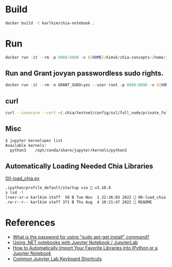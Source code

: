 # Build
```sh
docker build -t karlkim/chia-notebook .
```

# Run

```PowerShell
docker run -it --rm -p 8888:8888 -v ${HOME}/kimsk/chia-concepts:/home/jovyan -v ${env:CHIA_ROOT}:/home/jovyan/.chia-external karlkim/chia-notebook
```

## Run and Grant jovyan passwordless sudo rights.
```PowerShell
docker run -it --rm -e GRANT_SUDO=yes --user root -p 8888:8888 -v ${HOME}/kimsk/chia-concepts:/home/jovyan -v ${env:CHIA_ROOT}:/home/jovyan/.chia-external karlkim/chia-notebook
```

## curl

```sh
curl --insecure --cert ~/.chia/testnet/config/ssl/full_node/private_full_node.crt --key ~/.chia/testnet/config/ssl/full_node/private_full_node.key -d '{}' -H "Content-Type: application/json" -X POST https://host.docker.internal:8555/get_network_info
```

## Misc
```sh
$ jupyter kernelspec list
Available kernels:
  python3    /opt/conda/share/jupyter/kernels/python3
```

## Automatically Loading Needed Chia Libraries
[00-load_chia.py](00-load_chia.py)
```sh
.ipython/profile_default/startup via 🐍 v3.10.8
❯ lsd -l
lrwxr-xr-x karlkim staff  50 B Tue Nov  1 22:36:03 2022  00-load_chia.py ⇒ /Users/karlkim/kimsk/chia-notebook/00-load_chia.py
.rw-r--r-- karlkim staff 371 B Thu Aug  4 10:21:47 2022  README
```

# References
- [What is the password for using "sudo apt-get install" command?](https://github.com/jupyter/docker-stacks/issues/949)
- [Using .NET notebooks with Jupyter Notebook / JupyterLab](https://github.com/dotnet/interactive/blob/main/docs/NotebookswithJupyter.md#using-net-notebooks-with-jupyter-notebook--jupyterlab)
- [How to Automatically Import Your Favorite Libraries into IPython or a Jupyter Notebook](https://towardsdatascience.com/how-to-automatically-import-your-favorite-libraries-into-ipython-or-a-jupyter-notebook-9c69d89aa343)
- [Common Jupyter Lab Keyboard Shortcuts](https://gist.github.com/discdiver/9e00618756d120a8c9fa344ac1c375ac)
